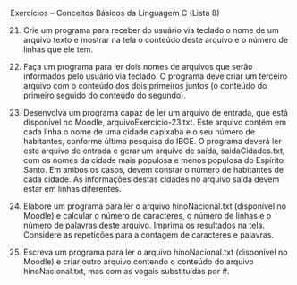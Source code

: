 Exercícios – Conceitos Básicos da Linguagem C (Lista 8)

21) Crie um programa para receber do usuário via teclado o nome de um arquivo
texto e mostrar na tela o conteúdo deste arquivo e o número de linhas que ele tem. 

22) Faça um programa para ler dois nomes de arquivos que serão informados pelo
usuário via teclado. O programa deve criar um terceiro arquivo com o conteúdo dos
dois primeiros juntos (o conteúdo do primeiro seguido do conteúdo do segundo). 

23) Desenvolva um programa capaz de ler um arquivo de entrada, que está disponível
no Moodle, arquivoExercicio-23.txt. Este arquivo contém em cada linha o nome de
uma cidade capixaba e o seu número de habitantes, conforme última pesquisa do
IBGE. O programa deverá ler este arquivo de entrada e gerar um arquivo de saída, 
saidaCidades.txt, com os nomes da cidade mais populosa e menos populosa do
Espírito Santo. Em ambos os casos, devem constar o número de habitantes de cada
cidade. As informações destas cidades no arquivo saída devem estar em linhas
diferentes. 

24) Elabore um programa para ler o arquivo hinoNacional.txt (disponível no Moodle)
e calcular o número de caracteres, o número de linhas e o número de palavras deste
arquivo. Imprima os resultados na tela. Considere as repetições para a contagem de
caracteres e palavras. 

25) Escreva um programa para ler o arquivo hinoNacional.txt (disponível no Moodle)
e criar outro arquivo contendo o conteúdo do arquivo hinoNacional.txt, mas com as
vogais substituídas por #.
